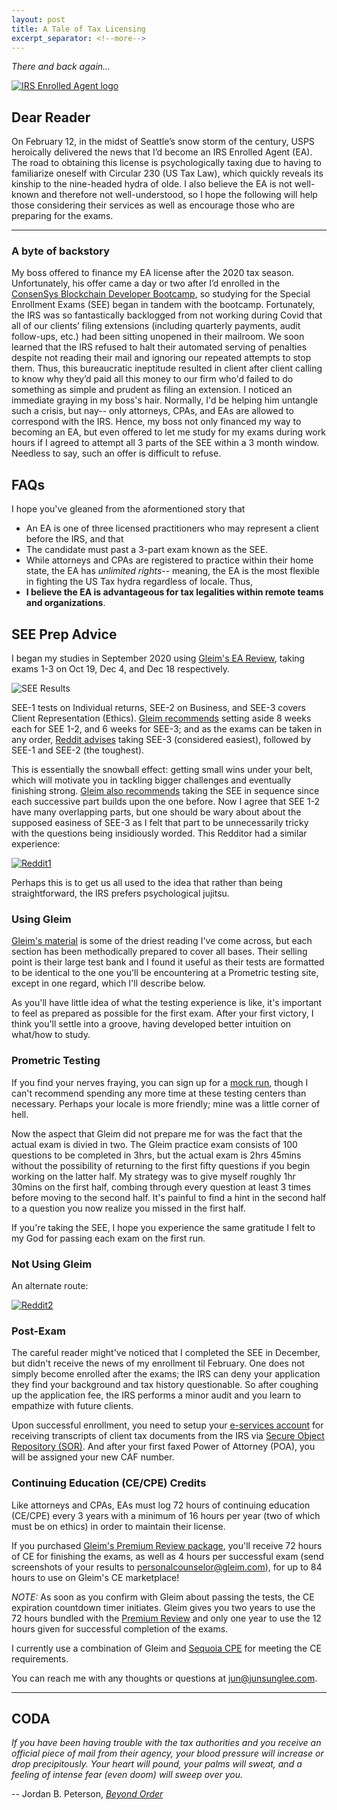 ```yaml
---
layout: post
title: A Tale of Tax Licensing
excerpt_separator: <!--more-->
---
```


_There and back again…_

[![IRS Enrolled Agent logo](../images/EA.png "IRS Enrolled Agent")](https://junsunglee.com/A-Tale-of-Tax-Licensing/)

<!--more-->

## Dear Reader

On February 12, in the midst of Seattle’s snow storm of the century, USPS heroically delivered the news that I’d become an IRS Enrolled Agent (EA). The road to obtaining this license is psychologically taxing due to having to familiarize oneself with Circular 230 (US Tax Law), which quickly reveals its kinship to the nine-headed hydra of olde. I also believe the EA is not well-known and therefore not well-understood, so I hope the following will help those considering their services as well as encourage those who are preparing for the exams.

---

### A byte of backstory

My boss offered to finance my EA license after the 2020 tax season. Unfortunately, his offer came a day or two after I’d enrolled in the [ConsenSys Blockchain Developer Bootcamp](https://junsung.io/ConsenSys-Blockchain-Developer-Bootcamp/), so studying for the Special Enrollment Exams (SEE) began in tandem with the bootcamp. Fortunately, the IRS was so fantastically backlogged from not working during Covid that all of our clients’ filing extensions (including quarterly payments, audit follow-ups, etc.) had been sitting unopened in their mailroom. We soon learned that the IRS refused to halt their automated serving of penalties despite not reading their mail and ignoring our repeated attempts to stop them. Thus, this bureaucratic ineptitude resulted in client after client calling to know why they’d paid all this money to our firm who'd failed to do something as simple and prudent as filing an extension. I noticed an immediate graying in my boss's hair. Normally, I'd be helping him untangle such a crisis, but nay-- only attorneys, CPAs, and EAs are allowed to correspond with the IRS. Hence, my boss not only financed my way to becoming an EA, but even offered to let me study for my exams during work hours if I agreed to attempt all 3 parts of the SEE within a 3 month window. Needless to say, such an offer is difficult to refuse.

## FAQs

I hope you've gleaned from the aformentioned story that

- An EA is one of three licensed practitioners who may represent a client before the IRS, and that
- The candidate must past a 3-part exam known as the SEE.
- While attorneys and CPAs are registered to practice within their home state, the EA has _unlimited rights_-- meaning, the EA is the most flexible in fighting the US Tax hydra regardless of locale. Thus,
- **I believe the EA is advantageous for tax legalities within remote teams and organizations**.

## SEE Prep Advice

I began my studies in September 2020 using [Gleim's EA Review](https://www.gleim.com/enrolled-agent-review/), taking exams 1-3 on Oct 19, Dec 4, and Dec 18 respectively.

![SEE Results](../images/SEE.png)

SEE-1 tests on Individual returns, SEE-2 on Business, and SEE-3 covers Client Representation (Ethics). [Gleim recommends](https://www.gleim.com/enrolled-agent-review/blog/ea-exam-study-schedule-tcja/) setting aside 8 weeks each for SEE 1-2, and 6 weeks for SEE-3; and as the exams can be taken in any order, [Reddit advises](https://www.reddit.com/r/taxpros/comments/7nx16x/how_long_did_it_take_to_pass_the_ea_exam/) taking SEE-3 (considered easiest), followed by SEE-1 and SEE-2 (the toughest).

This is essentially the snowball effect: getting small wins under your belt, which will motivate you in tackling bigger challenges and eventually finishing strong. [Gleim also recommends](https://www.gleim.com/enrolled-agent-review/blog/ea-exam-study-schedule-tcja/) taking the SEE in sequence since each successive part builds upon the one before. Now I agree that SEE 1-2 have many overlapping parts, but one should be wary about about the supposed easiness of SEE-3 as I felt that part to be unnecessarily tricky with the questions being insidiously worded. This Redditor had a similar experience:

[![Reddit1](../images/EAPrometric.png "Reddit community answers to EA FAQs")](https://www.reddit.com/r/taxpros/comments/7nx16x/how_long_did_it_take_to_pass_the_ea_exam/)

Perhaps this is to get us all used to the idea that rather than being straightforward, the IRS prefers psychological jujitsu.

### Using Gleim

[Gleim's material](https://www.gleim.com/enrolled-agent-review/) is some of the driest reading I've come across, but each section has been methodically prepared to cover all bases. Their selling point is their large test bank and I found it useful as their tests are formatted to be identical to the one you'll be encountering at a Prometric testing site, except in one regard, which I'll describe below.

As you'll have little idea of what the testing experience is like, it's important to feel as prepared as possible for the first exam. After your first victory, I think you'll settle into a groove, having developed better intuition on what/how to study.

### Prometric Testing

If you find your nerves fraying, you can sign up for a [mock run](https://www.prometric.com/test-takers/search/irs), though I can't recommend spending any more time at these testing centers than necessary. Perhaps your locale is more friendly; mine was a little corner of hell.

Now the aspect that Gleim did not prepare me for was the fact that the actual exam is divied in two. The Gleim practice exam consists of 100 questions to be completed in 3hrs, but the actual exam is 2hrs 45mins without the possibility of returning to the first fifty questions if you begin working on the latter half. My strategy was to give myself roughly 1hr 30mins on the first half, combing through every question at least 3 times before moving to the second half. It's painful to find a hint in the second half to a question you now realize you missed in the first half.

If you're taking the SEE, I hope you experience the same gratitude I felt to my God for passing each exam on the first run.

### Not Using Gleim

An alternate route:

[![Reddit2](../images/EAPasskey.png "A Redditor shares their story")](https://www.reddit.com/r/taxpros/comments/7nx16x/how_long_did_it_take_to_pass_the_ea_exam/)

### Post-Exam

The careful reader might've noticed that I completed the SEE in December, but didn't receive the news of my enrollment til February. One does not simply become enrolled after the exams; the IRS can deny your application they find your background and tax history questionable. So after coughing up the application fee, the IRS performs a minor audit and you learn to empathize with future clients.

Upon successful enrollment, you need to setup your [e-services account](https://www.irs.gov/e-services) for receiving transcripts of client tax documents from the IRS via [Secure Object Repository (SOR)](https://la2.www4.irs.gov/eauth/pub/login.jsp?Data=VGFyZ2V0TG9BPUY%253D&TYPE=33554433&REALMOID=06-000182c7-65a1-17e7-9a3f-483c0adb40b7&GUID=&SMAUTHREASON=0&METHOD=GET&SMAGENTNAME=UOkC7yx4eMTO24FGxPfBRb5q3Mj3Xh3pyXfBEjYyHJ97nGCXu16wx5MzFHjfZmlG&TARGET=-SM-https%3a%2f%2fla2%2ewww4%2eirs%2egov%2fsemail%2fviews%2flist_mail). And after your first faxed Power of Attorney (POA), you will be assigned your new CAF number.

### Continuing Education (CE/CPE) Credits

Like attorneys and CPAs, EAs must log 72 hours of continuing education (CE/CPE) every 3 years with a minimum of 16 hours per year (two of which must be on ethics) in order to maintain their license.

If you purchased [Gleim's Premium Review package](https://www.gleim.com/enrolled-agent-review/courses/premium/?auth=e095f041-87c9-4409-855e-33610d6fac8a), you'll receive 72 hours of CE for finishing the exams, as well as 4 hours per successful exam (send screenshots of your results to [personalcounselor@gleim.com](personalcounselor@gleim.com)), for up to 84 hours to use on Gleim's CE marketplace!

_NOTE:_ As soon as you confirm with Gleim about passing the tests, the CE expiration countdown timer initiates. Gleim gives you two years to use the 72 hours bundled with the [Premium Review](https://www.gleim.com/enrolled-agent-review/courses/premium/?auth=e095f041-87c9-4409-855e-33610d6fac8a) and only one year to use the 12 hours given for successful completion of the exams.

I currently use a combination of Gleim and [Sequoia CPE](https://www.sequoiacpe.com/ea/OaoKn) for meeting the CE requirements.

You can reach me with any thoughts or questions at <jun@junsunglee.com>.

---

## CODA

_If you have been having trouble with the tax authorities and you receive an official piece of mail from their agency, your blood pressure will increase or drop precipitously. Your heart will pound, your palms will sweat, and a feeling of intense fear (even doom) will sweep over you._

-- Jordan B. Peterson, [_Beyond Order_](https://www.amazon.com/Beyond-Order-More-Rules-Life/dp/0593084640)
